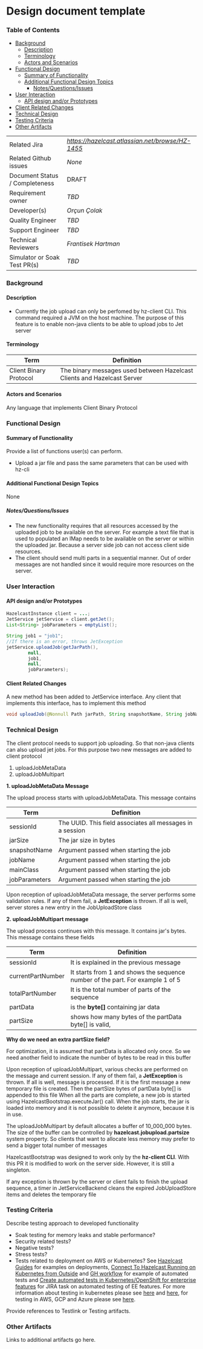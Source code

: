 # Design document template

### Table of Contents

+ [Background](#background)
  - [Description](#description)
  - [Terminology](#terminology)
  - [Actors and Scenarios](#actors-and-scenarios)
+ [Functional Design](#functional-design)
  * [Summary of Functionality](#summary-of-functionality)
  * [Additional Functional Design Topics](#additional-functional-design-topics)
    + [Notes/Questions/Issues](#notesquestionsissues)
+ [User Interaction](#user-interaction)
  - [API design and/or Prototypes](#api-design-andor-prototypes)
+ [Client Related Changes](#client-related-changes)
+ [Technical Design](#technical-design)
+ [Testing Criteria](#testing-criteria)
+ [Other Artifacts](#other-artifacts)


|                                |                                                  |
|--------------------------------|--------------------------------------------------|
| Related Jira                   | _https://hazelcast.atlassian.net/browse/HZ-1455_ |
| Related Github issues          | _None_                                           |
| Document Status / Completeness | DRAFT                                            |
| Requirement owner              | _TBD_                                            |
| Developer(s)                   | _Orçun Çolak_                                    |
| Quality Engineer               | _TBD_                                            |
| Support Engineer               | _TBD_                                            |
| Technical Reviewers            | _Frantisek Hartman_                              |
| Simulator or Soak Test PR(s)   | _TBD_                                            |

### Background
#### Description

- Currently the job upload can only be perfomed by hz-client CLI. This command required a JVM on the host machine. The purpose of this feature is to enable non-java clients to be able to upload jobs to Jet server 


#### Terminology

| Term                   | Definition                                                              |
|------------------------|-------------------------------------------------------------------------|
| Client Binary Protocol | The binary messages used between Hazelcast Clients and Hazelcast Server |

#### Actors and Scenarios

Any language that implements Client Binary Protocol

### Functional Design
#### Summary of Functionality

Provide a list of functions user(s) can perform.
- Upload a jar file and pass the same parameters that can be used with hz-cli

#### Additional Functional Design Topics

None

##### Notes/Questions/Issues

- The new functionality requires that all resources accessed by the uploaded job to be available on the server. For example a text file that is used to populated an IMap needs to be available on the server or within the uploaded jar. Because a server side job can not access client side resources.  
- The client should send multi parts in a sequential manner. Out of order messages are not handled since it would require more resources on the server.
  

### User Interaction
#### API design and/or Prototypes

```java
HazelcastInstance client = ...;
JetService jetService = client.getJet();
List<String> jobParameters = emptyList();

String job1 = "job1";
//If there is an error, throws JetException
jetService.uploadJob(getJarPath(),
        null,
        job1,
        null,
        jobParameters);
```

#### Client Related Changes
A new method has been added to JetService interface. Any client that implements this interface, has to implement this method
```java
void uploadJob(@Nonnull Path jarPath, String snapshotName, String jobName, String mainClass, List<String> jobParameters);
```

### Technical Design

The client protocol needs to support job uploading. So that non-java clients can also upload jet jobs.
For this purpose two new messages are added to client protocol

1. uploadJobMetaData
2. uploadJobMultipart

**1. uploadJobMetaData Message**

The upload process starts with uploadJobMetaData. This message contains

| Term                   | Definition                                                       |
|------------------------|------------------------------------------------------------------|
| sessionId | The UUID. This field associates all messages in a session |
| jarSize | The jar size in bytes                                            |
| snapshotName | Argument passed when starting the job                            |
| jobName | Argument passed when starting the job                            |
| mainClass | Argument passed when starting the job                            |
| jobParameters | Argument passed when starting the job                            |


Upon reception of uploadJobMetaData message, the server performs some validation rules. If any of them fail, a **JetException** is thrown. If all is well, server stores a new entry in the JobUploadStore class

**2. uploadJobMultipart message**

The upload process continues with this message. It contains jar's bytes. This message contains these fields

| Term                   | Definition                                                              |
|------------------------|-------------------------------------------------------------------------|
| sessionId | It is explained in the previous message |
| currentPartNumber | It starts from 1 and shows the sequence number of the part. For example 1 of 5 |
| totalPartNumber | It is the total number of parts of the sequence  |
| partData | is the **byte[]** containing jar data  |
| partSize | shows how many bytes of the partData byte[] is valid, |

**Why do we need an extra partSize field?** 

For optimization, it is assumed that partData is allocated only once. So we need another field to indicate the number of bytes to be read in this buffer 

Upon reception of uploadJobMultipart, various checks are performed on the message and current session. If any of them fail, a **JetException** is thrown. If all is well, message is processed.
If it is the first message a new temporary file is created. Then the partSize bytes of partData byte[] is appended to this file
When all the parts are complete, a new job is started using HazelcastBootstrap.executeJar() call. When the job starts, the jar is loaded into memory and it is not possible to delete it anymore, because it is in use.

The uploadJobMultipart by default allocates a buffer of 10_000_000 bytes. The size of the buffer can be controlled by
**hazelcast.jobupload.partsize** system property. So clients that want to allocate less memory may prefer to send a bigger total number of messages

HazelcastBootstrap was designed to work only by the **hz-client CLI**. With this PR it is modified to work on the server side. However, it is still a singleton.

If any exception is thrown by the server or client fails to finish the upload sequence, a timer in JetServiceBackend cleans the expired JobUploadStore items and deletes the temporary file

### Testing Criteria

Describe testing approach to developed functionality
- Soak testing for memory leaks and stable performance?
- Security related tests?
- Negative tests?
- Stress tests?
- Tests related to deployment on AWS or Kubernetes? See [Hazelcast Guides](https://guides.hazelcast.org/home/) for examples on deployments, [Connect To Hazelcast Running on Kubernetes from Outside](https://guides.hazelcast.org/kubernetes-external-client/) and [GH workflow](https://github.com/hazelcast-guides/kubernetes-external-client/blob/main/.github/workflows/integrational-tests.yml) for example of automated tests and [Create automated tests in Kubernetes/OpenShift for enterprise features](https://hazelcast.atlassian.net/browse/CN-150) for JIRA task on automated testing of EE features. For more information about testing in kubernetes please see [here](https://guides.hazelcast.org/kubernetes/) and [here](https://docs.hazelcast.com/hazelcast/5.0/deploy/deploying-in-kubernetes), for testing in AWS, GCP and Azure please see [here](https://guides.hazelcast.org/terraform-quickstarts/).

Provide references to Testlink or Testing artifacts.

### Other Artifacts

Links to additional artifacts go here.
